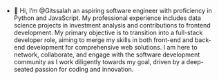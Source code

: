 - 👋 Hi, I’m @Gitssalah an aspiring software engineer with proficiency in Python and JavaScript. My professional experience includes data science projects in investment analysis and contributions to frontend development. My primary objective is to transition into a full-stack developer role, aiming to merge my skills in both front-end and back-end development for comprehensive web solutions. I am here to network, collaborate, and engage with the software development community as I work diligently towards my goal, driven by a deep-seated passion for coding and innovation.

<!---
Gitssalah/Gitssalah is a ✨ special ✨ repository because its `README.md` (this file) appears on your GitHub profile.
You can click the Preview link to take a look at your changes.
--->
